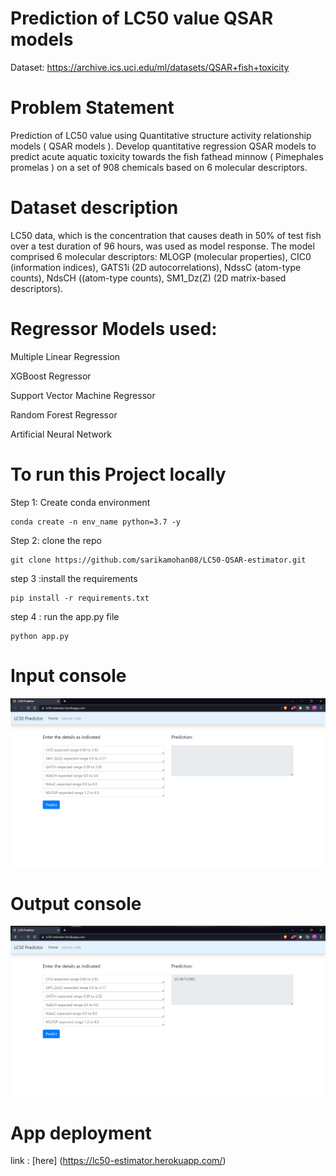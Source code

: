 # Prediction of LC50 value QSAR models

Dataset: https://archive.ics.uci.edu/ml/datasets/QSAR+fish+toxicity 

# Problem Statement 

Prediction of LC50 value using Quantitative structure activity relationship models ( QSAR models ).
Develop quantitative regression QSAR models to predict acute aquatic toxicity towards the fish fathead minnow ( Pimephales promelas ) on a set of 908 chemicals based on 6 molecular descriptors.


# Dataset description

LC50 data, which is the concentration that causes death in 50% of test fish over a test duration of 96 hours, was used as model response. The model comprised 6 molecular descriptors: MLOGP (molecular properties), CIC0 (information indices), GATS1i (2D autocorrelations), NdssC (atom-type counts), NdsCH ((atom-type counts), SM1_Dz(Z) (2D matrix-based descriptors). 

# Regressor Models used: 

Multiple Linear Regression

XGBoost Regressor

Support Vector Machine Regressor

Random Forest Regressor

Artificial Neural Network   

# To run this Project locally

Step 1: Create conda environment

```
conda create -n env_name python=3.7 -y

```

Step 2:  clone the repo 

```
git clone https://github.com/sarikamohan08/LC50-QSAR-estimator.git

```

step 3 :install the requirements

```
pip install -r requirements.txt

```

step 4 : run the app.py file

```
python app.py

```

# Input console 

![toxicity](Capture1.PNG)

# Output console 
![toxicity](Capture2.PNG)

# App deployment  
 
 link : [here] (https://lc50-estimator.herokuapp.com/)